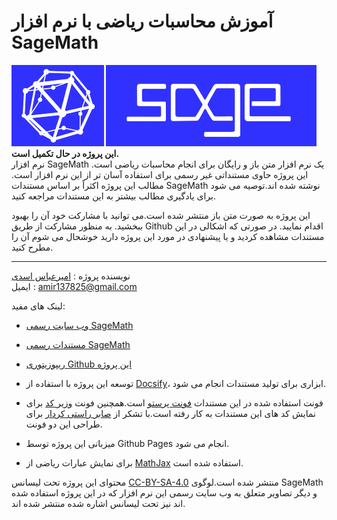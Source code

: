 # آموزش محاسبات ریاضی با نرم افزار SageMath

![SageMath Logo](_images/sage_logo.png)  
**این پروژه در حال تکمیل است.**  
نرم افزار SageMath یک نرم افزار متن باز و رایگان برای انجام محاسبات ریاضی است.
این پروژه حاوی مستنداتی غیر رسمی برای استفاده آسان تر از این نرم افزار است.
مطالب این پروژه اکثراً بر اساس مستندات SageMath نوشته شده اند.توصیه می شود برای یادگیری مطالب بیشتر به این مستندات مراجعه کنید.

این پروژه به صورت متن باز منتشر شده است.می توانید با مشارکت خود آن را بهبود ببخشید. به منظور مشارکت از طریق Github اقدام نمایید.
در صورتی که اشکالی در این مستندات مشاهده کردید و یا پیشنهادی در مورد این پروژه دارید خوشحال می شوم آن را مطرح کنید.

---

نویسنده پروژه : [امیرعباس اسدی](https://github.com/amirabbasasadi/)  
ایمیل : amir137825@gmail.com

لینک های مفید:
- [وب سایت رسمی SageMath](http://sagemath.org/)
- [مستندات رسمی SageMath](http://doc.sagemath.org/)
- [ریپوزیتوری Github این پروژه](https://github.com/amirabbasasadi/sagemath-tutorials/)


- توسعه این پروژه با استفاده از [Docsify](https://github.com/QingWei-Li/docsify/)، ابزاری برای تولید مستندات انجام می شود.
- فونت استفاده شده در این مستندات [فونت پرستو](http://rastikerdar.github.io/parastoo-font/) است.همچنین فونت [وزیر کد](https://rastikerdar.github.io/vazir-code-font/) برای نمایش کد های این مستندات به کار رفته است.با تشکر از [صابر راستی کردار](https://rastikerdar.github.io) برای طراحی این دو فونت.
- میزبانی این پروژه توسط Github Pages انجام می شود.
- برای نمایش عبارات ریاضی از [MathJax](https://www.mathjax.org/) استفاده شده است.

محتوای این پروژه تحت لیسانس [CC-BY-SA-4.0](https://creativecommons.org/licenses/by-sa/4.0/) منتشر شده است.لوگوی SageMath و دیگر تصاویر متعلق به وب سایت رسمی این نرم افزار که در این پروژه استفاده شده اند نیز تحت لیسانس اشاره شده منتشر شده اند.
